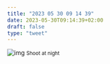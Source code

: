 ```yaml
---
title: "2023 05 30 09 14 39"
date: 2023-05-30T09:14:39+02:00
draft: false
type: "tweet"
---
```


![img](/img/IMG_2958.JPG)
<small>Shoot at night</small>
